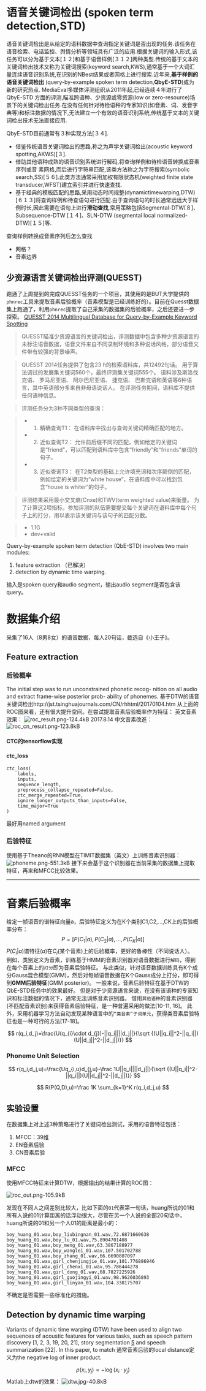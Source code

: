 # 语音关键词检出 (spoken term detection,STD)

语音关键词检出是从给定的语料数据中查询指定关键词是否出现的任务.该任务在语音检索、电话监控、舆情分析等领域具有广泛的应用.根据关键词的输入形式,该任务可以分为基于文本[１２]和基于语音样例[３１２]两种类型.传统的基于文本的关键词检出技术又称为关键词搜索(keyword search,KWS),通常基于一个大词汇量连续语音识别系统,在识别的NBest结果或者网格上进行搜索.近年来,**基于样例的语音关键词检出** (query-by-example spoken term detection,**QbyE-STD**)成为新的研究热点.
MediaEval多媒体评测组织从2011年起,已经连续４年进行了 QbyE-STD 方面的评测,瞄准跨语种、少资源或零资源(low or zero-resource)场景下的关键词检出任务.在没有任何针对待检语种的专家知识(如音素、词、发音字典等)和标注数据的情况下,无法建立一个有效的语音识别系统,传统基于文本的关键词检出技术无法直接应用.

QbyE-STD目前通常有３种实现方法[３４].

- 借鉴传统语音关键词检出的思路,称之为声学关键词检出(acoustic keyword spotting,AKWS)[３].
- 借助其他语种成熟的语音识别系统进行解码,将查询样例和待检语音转换成音素序列或音
素网格,而后进行字符串匹配,该类方法称之为字符搜索(symbolic search,SS)[５６].此类方法通常采用加权有限状态机(weighted finite state transducer,WFST)建立索引并进行快速查找.
- 基于经典的模板匹配的思路,采用动态时间规整(dynamictimewarping,DTW)[６１３]将查询样例和待查语句进行匹配.由于查询语句的时长通常远远大于样例时长,因此需要在语句上进行**滑动查找**,常用策略包括Segmental-DTW[８]、Subsequence-DTW
[１４]、SLN-DTW (segmental local normalized-DTW)[１５]等.

查询样例转换成音素序列后怎么查找
- 网格？
- 音素边界

## 少资源语言关键词检出评测(QUESST)

跑通了上周提到的完成QUESST任务的一个项目，其使用的是BUT大学提供的`phnrec`工具来提取音素后验概率（音素模型是已经训练好的）。目前在Quesst数据集上跑通了，利用`phnrec`提取了自己采集的数据集的后验概率，之后还要进一步探索。
[QUESST 2014 Multilingual Database for Query-by-Example Keyword Spotting][5]

> QUESST瞄准少资源语言的关键词检出，评测数据中包含多种少资源语言的未标注语音数据，语音文件来自不同录制环境和多种说话风格，部分语音文件带有较强的背景噪声。

> QUESST 2014任务提供了包含23 h的检索语料库，共12492句话。 用于算法调试的发展集关键词560个，最终评测集关键词555个。 语料涉及斯洛伐克语、 罗马尼亚语、 阿尔巴尼亚语、 捷克语、 巴斯克语和英语等6种语言，其中英语部分多来自非母语说话人。 在评测任务期间，语料库不提供任何语种信息。

> 评测任务分为3种不同类型的查询：

> - 1) 精确查询T1： 在语料库中找出与查询关键词精确匹配的地方。
> - 2) 近似查询T2： 允许前后缀不同的匹配，例如给定的关键词是“friend”，可以匹配到语料库中包含“friendly”和“friends”单词的句子。
> - 3) 近似查询T3： 在T2类型的基础上允许填充词和次序颠倒的匹配，例如给定的关键词为“white house”，在语料库中可以找到包含“house is whiter”的句子。

> 评测结果采用最小交叉熵(Cnxe)和TWV(term weighted value)来衡量。 为了计算这2项指标，参加评测的队伍需要提交每个关键词在语料库中每个句子上的打分，用以表示该关键词与该句子的匹配分数。

> - 1.1G
> - dev+valid

Query-by-example spoken term detection (QbE-STD) involves
two main modules: 
1. feature extraction （已解决）
2. detection by dynamic time warping.

输入是spoken query和audio segment，输出audio segment是否包含该query。

# 数据集介绍

采集了16人（8男8女）的语音数据，每人20句话，截选自《小王子》。



## Feature extraction

### 后验概率

The initial step was to run unconstrained phonetic recog- nition on all audio and extract frame-wise posterior prob- ability of phonemes.
基于DTW的语音关键词检出http://jst.tsinghuajournals.com/CN/rhhtml/20170104.htm
从上面的ROC图来看，还有很大提升空间。在尝试提取音素后验概率作为特征：
英文音素效果：
![roc_result.png-124.4kB][3]
2017.8.14 中文音素改進：
![roc_cn_result.png-123.8kB][4]
#### CTC的tensorflow实现
#### ctc_loss
```
ctc_loss(
    labels,
    inputs,
    sequence_length,
    preprocess_collapse_repeated=False,
    ctc_merge_repeated=True,
    ignore_longer_outputs_than_inputs=False,
    time_major=True
)
```
最好用named argument

### 后验特征

使用基于Theano的RNN模型在TIMIT数据集（英文）上训练音素识别器：
![phoneme.png-551.3kB][6]
接下来会基于这个识别器在当前采集的数据集上提取特征，再来和MFCC比较效果。

---

# 音素后验概率

给定一帧语音的谱特征向量a，后验特征定义为在K个类别C1,C2,…,CK上的后验概率分布：
$$
P = [P(C_1|a),P(C_2|a),\dots,P(C_K|a)]
$$
$P(C_i|a)$谱特征($a$)在$C_i$(某个音素)上的后验概率，更好的鲁棒性（不同说话人）。 
例如，类别定义为音素，训练基于HMM的音素识别器对语音数据进行`解码`，得到在每个音素上的`打分`即为音素后验特征。 与此类似，针对语音数据训练具有K个成分Gauss混合模型(GMM)，然后对每帧语音数据在K个Gauss成分上打分，即可得到**GMM后验特征**(GMM posterior)。 
一般来说，音素后验特征在基于DTW的QbE-STD任务中的效果最好。 但是对于少资源语言来说，在没有该语种的专家知识和标注数据的情况下，通常无法训练音素识别器。 借用`其他语种`的音素识别器(不匹配音素识别)来获得音素后验特征，是一种普遍采用的做法[10-11, 16]。 此外，采用机器学习方法自动发现某种语言中的`“类音素”子词单元`，获得类音素后验特征也是一种可行的方法[17-18]。

$$
r(q_i,d_j)=\frac{U(q_{i}\cdot d_{j})-||q_i||||d_j||}{\sqrt {(U||q_i||^2-||q_i||)(U||d_j||^2-||d_j||)}}
$$

### Phoneme Unit Selection
$$
r(q_i,d_j,u)=\frac{Uq_{i,u}d_{j,u}-\frac 1U||q_i||||d_j||}{\sqrt {(U||q_i||^2-||q_i||)(U||d_j||^2-||d_j||)}}
$$

$$
R(P(Q,D),u)=\frac 1K \sum_{k=1}^K r(q_i,d_j,u)
$$

## 实验设置

在数据集上对上述3种策略进行了关键词检出测试，采用的语音特征包括：

1. MFCC：39维
2. EN音素后验
3. CN音素后验

### MFCC
使用MFCC特征来计算DTW，根据输出的结果计算的ROC图：

![roc_out.png-105.9kB][2]

发现在不同人之间差别比较大，比如下面的`01`代表第一句话，huang所说的01和所有人说的01计算距离的话浮动很大，尽管在另一个人说的全部20句话中，huang所说的01和另一个人01的距离是最小的：
```
boy_huang_01.wav,boy_liubingnan_01.wav,72.6871660638
boy_huang_01.wav,boy_lu_01.wav,75.8904701408
boy_huang_01.wav,boy_meng_01.wav,63.3867188977
boy_huang_01.wav,boy_wanglei_01.wav,107.501702788
boy_huang_01.wav,boy_zhang_01.wav,66.6690807097
boy_huang_01.wav,girl_chenjingjie_01.wav,101.776886946
boy_huang_01.wav,girl_chenxi_01.wav,95.786444278
boy_huang_01.wav,girl_dong_01.wav,68.7827225926
boy_huang_01.wav,girl_guojingyi_01.wav,98.9626036893
boy_huang_01.wav,girl_linyan_01.wav,104.338175707
```
不确定是否需要一些标准化的措施。

## Detection by dynamic time warping

Variants of dynamic time warping (DTW) have been used to
align two sequences of acoustic features for various tasks, such
as speech pattern discovery [1, 2, 3, 19, 20, 21], story segmentation
[5] and speech summarization [22]. In this paper, to match
通常音素后验的local distance定义为the negative log of inner product.

$$
\rho(x_i,y_j)=-\log(x_i\cdot y_j)
$$
Matlab上dtw的效果：
![dtw.jpg-40.8kB][1]



[2]: http://static.zybuluo.com/sixijinling/2owqberz9bis8rup6y9mbsp1/roc_out.png
  [1]: http://static.zybuluo.com/sixijinling/u36pwzvzmk8lqxp1sszwxo91/dtw.jpg
  [3]: http://static.zybuluo.com/sixijinling/k3qqkx2un8aucd9ntzkd3ac0/roc_result.png
  [4]: http://static.zybuluo.com/sixijinling/u3638nl6ck4q3145kkvuomiv/roc_cn_result.png
  [5]: http://speech.fit.vutbr.cz/software/quesst-2014-multilingual-database-query-by-example-keyword-spotting
  [6]: http://static.zybuluo.com/sixijinling/ynzwvhqqkceam69ye1g3scb0/phoneme.png